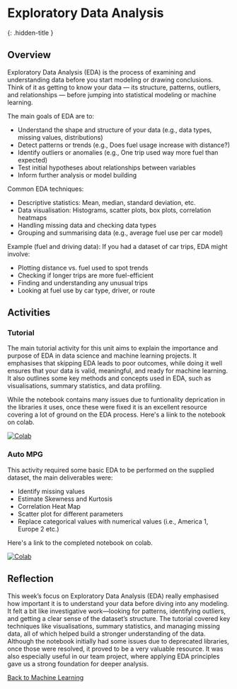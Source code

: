 # Exploratory Data Analysis
{: .hidden-title }

## Overview

Exploratory Data Analysis (EDA) is the process of examining and understanding data before you start modeling or drawing conclusions. Think of it as getting to know your data — its structure, patterns, outliers, and relationships — before jumping into statistical modeling or machine learning.

The main goals of EDA are to:
- Understand the shape and structure of your data (e.g., data types, missing values, distributions)
- Detect patterns or trends (e.g., Does fuel usage increase with distance?)
- Identify outliers or anomalies (e.g., One trip used way more fuel than expected)
- Test initial hypotheses about relationships between variables
- Inform further analysis or model building

Common EDA techniques:
- Descriptive statistics: Mean, median, standard deviation, etc.
- Data visualisation: Histograms, scatter plots, box plots, correlation heatmaps
- Handling missing data and checking data types
- Grouping and summarising data (e.g., average fuel use per car model)

Example (fuel and driving data):
If you had a dataset of car trips, EDA might involve:
- Plotting distance vs. fuel used to spot trends
- Checking if longer trips are more fuel-efficient
- Finding and understanding any unusual trips
- Looking at fuel use by car type, driver, or route

## Activities

### Tutorial
The main tutorial activity for this unit aims to explain the importance and purpose of EDA in data science and machine learning projects. It emphasises that skipping EDA leads to poor outcomes, while doing it well ensures that your data is valid, meaningful, and ready for machine learning. It also outlines some key methods and concepts used in EDA, such as visualisations, summary statistics, and data profiling.

While the notebook contains many issues due to funtionality deprication in the libraries it uses, once these were fixed it is an excellent resource covering a lot of ground on the EDA process. Here's a liink to the notebook on colab.

[![Colab](https://colab.research.google.com/assets/colab-badge.svg)](https://colab.research.google.com/github/jaco-uoeo/jaco-uoeo.github.io/blob/main/machine_learning/unit02/artefacts/Unit02%20A%20Tutorial%20on%20Exploratory%20Data%20Analysis.ipynb)


### Auto MPG

This activity required some basic EDA to be performed on the supplied dataset, the main deliverables were:

- Identify missing values
- Estimate Skewness and Kurtosis
- Correlation Heat Map
- Scatter plot for different parameters
- Replace categorical values with numerical values (i.e., America 1, Europe 2 etc.)

Here's a link to the completed notebook on colab.

[![Colab](https://colab.research.google.com/assets/colab-badge.svg)](https://colab.research.google.com/github/jaco-uoeo/jaco-uoeo.github.io/blob/main/machine_learning/unit02/artefacts/auto_mpgh.ipynb)

## Reflection

This week’s focus on Exploratory Data Analysis (EDA) really emphasised how important it is to understand your data before diving into any modeling. It felt a bit like investigative work—looking for patterns, identifying outliers, and getting a clear sense of the dataset’s structure. The tutorial covered key techniques like visualisations, summary statistics, and managing missing data, all of which helped build a stronger understanding of the data. Although the notebook initially had some issues due to deprecated libraries, once those were resolved, it proved to be a very valuable resource. It was also especially useful in our team project, where applying EDA principles gave us a strong foundation for deeper analysis.


[Back to Machine Learning](/machine_learning/)